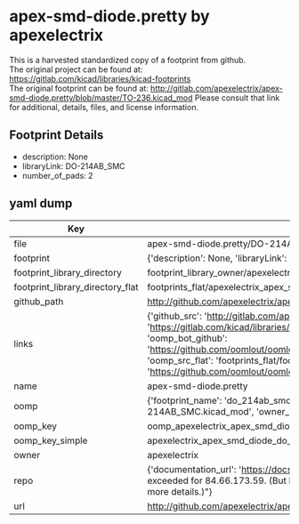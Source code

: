 # apex-smd-diode.pretty by apexelectrix  
This is a harvested standardized copy of a footprint from github.  
The original project can be found at:  
https://gitlab.com/kicad/libraries/kicad-footprints  
The original footprint can be found at:
http://gitlab.com/apexelectrix/apex-smd-diode.pretty/blob/master/TO-236.kicad_mod
Please consult that link for additional, details, files, and license information.  
## Footprint Details
* description: None  
* libraryLink: DO-214AB_SMC  
* number_of_pads: 2  
## yaml dump  
| Key | Value |  
| --- | --- |  
| file | apex-smd-diode.pretty/DO-214AB_SMC.kicad_mod |  
| footprint | {'description': None, 'libraryLink': 'DO-214AB_SMC', 'number_of_pads': 2} |  
| footprint_library_directory | footprint_library_owner/apexelectrix_apex-smd-diode.pretty |  
| footprint_library_directory_flat | footprints_flat/apexelectrix_apex_smd_diode_do_214ab_smc/working |  
| github_path | http://github.com/apexelectrix/apex-smd-diode.pretty/blob/master/DO-214AB_SMC.kicad_mod |  
| links | {'github_src': 'http://gitlab.com/apexelectrix/apex-smd-diode.pretty/blob/master/TO-236.kicad_mod', 'github_src_repo': 'https://gitlab.com/kicad/libraries/kicad-footprints', 'oomp_bot': 'footprints/apexelectrix_apex_smd_diode_do_214ab_smc/working', 'oomp_bot_github': 'https://github.com/oomlout/oomlout_oomp_footprint_bot/tree/main/footprints/apexelectrix_apex_smd_diode_do_214ab_smc/working', 'oomp_src_flat': 'footprints_flat/footprints_flat/apexelectrix_apex_smd_diode_do_214ab_smc/working', 'oomp_src_flat_github': 'https://github.com/oomlout/oomlout_oomp_footprint_src/tree/main/footprints_flat/apexelectrix_apex_smd_diode_do_214ab_smc/working'} |  
| name | apex-smd-diode.pretty |  
| oomp | {'footprint_name': 'do_214ab_smc', 'library_name': 'apex_smd_diode', 'original_filename': 'apex-smd-diode.pretty/DO-214AB_SMC.kicad_mod', 'owner_name': 'apexelectrix'} |  
| oomp_key | oomp_apexelectrix_apex_smd_diode_do_214ab_smc |  
| oomp_key_simple | apexelectrix_apex_smd_diode_do_214ab_smc |  
| owner | apexelectrix |  
| repo | {'documentation_url': 'https://docs.github.com/rest/overview/resources-in-the-rest-api#rate-limiting', 'message': "API rate limit exceeded for 84.66.173.59. (But here's the good news: Authenticated requests get a higher rate limit. Check out the documentation for more details.)"} |  
| url | http://github.com/apexelectrix/apex-smd-diode.pretty |  

